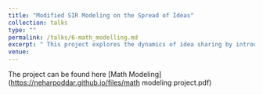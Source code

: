 ```yaml
---
title: "Modified SIR Modeling on the Spread of Ideas"
collection: talks
type: ""
permalink: /talks/6-math_modelling.md
excerpt: " This project explores the dynamics of idea sharing by introducing a system of differential equations, incorporating SIR-like and population growth models to simulate the spread of shared ideas, analyzing factors such as user flow rates, identifying potential cyclical patterns, and incorporating a capacity limit to simulate a more realistic model within a community. " 
venue:  
---
```

The project can be found here [Math Modeling](https://neharpoddar.github.io/files/math modeling project.pdf)